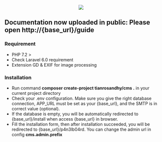 <p align="center"><img src="https://maxsol.id/img/nav-bar-logo.png"></p>

## Documentation now uploaded in public: Please open http://{base_url}/guide

### Requirement
- PHP 7.2 >
- Check Laravel 6.0 requirement
- Extension GD & EXIF for image processing

### Installation
- Run command **composer create-project tianrosandhy/cms .** in your current project directory
- Check your .env configuration. Make sure you give the right database connection, APP_URL must be set as your {base_url}, and the SMTP is in correct value (optional). 
- If the database is empty, you will be automatically redirected to {base_url}/install when access {base_url} in browser.
- Fill the installation form, then after installation succeeded, you will be redirected to {base_url}/p4n3lb04rd. You can change the admin url in config **cms.admin.prefix**
